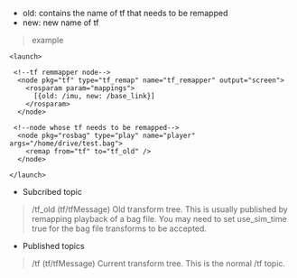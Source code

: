 * old: contains the name of tf that needs to be remapped
* new: new name of tf
> example
```shell
<launch>
 
 <!--tf remmapper node-->
  <node pkg="tf" type="tf_remap" name="tf_remapper" output="screen">
    <rosparam param="mappings">
      [{old: /imu, new: /base_link}]
    </rosparam>
  </node>

 <!--node whose tf needs to be remapped-->
  <node pkg="rosbag" type="play" name="player" args="/home/drive/test.bag">
    <remap from="tf" to="tf_old" />
  </node>

</launch>
```
* Subcribed topic
> /tf_old (tf/tfMessage)
  Old transform tree. This is usually published by remapping playback of a bag file. You may need to set use_sim_time true for the bag file transforms to be accepted. 
* Published topics
>  /tf (tf/tfMessage)
   Current transform tree. This is the normal /tf topic. 